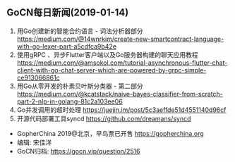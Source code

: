 ## GoCN每日新闻(2019-01-14)

1. 用Go创建新的智能合约语言 - 词法分析器部分 https://medium.com/@14wnrkim/create-new-smartcontract-language-with-go-lexer-part-a5cdfca9b42e
2. 使用gRPC 、异步Flutter客户端以及Go服务器构建的聊天应用教程 https://medium.com/@amsokol.com/tutorial-asynchronous-flutter-chat-client-with-go-chat-server-which-are-powered-by-grpc-simple-ce913066861c
3. 用Go从零开发的朴素贝叶斯分类器 - 第二部分 https://medium.com/@kcatstack/naive-bayes-classifier-from-scratch-part-2-nlp-in-golang-81c2a103ee06
4. Go并发调用的超时处理 https://juejin.im/post/5c3aeffde51d4551140d96cf
5. 开源代码部署工具syncd https://github.com/dreamans/syncd

- GopherChina 2019@北京，早鸟票已开售 https://gopherchina.org
- 编辑: 宋佳洋
- GoCN归档: https://gocn.vip/question/2516
